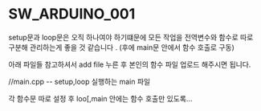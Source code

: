 # SW_ARDUINO_001
setup문과 loop문은 오직 하나여야 하기떄문에 모든 작업을 전역변수와 함수로 따로 구분해 관리하는게 좋을 것 같습니다 .
(후에 main문 안에서 함수 호출로 구동)

아래 파일들 참고하셔서 add file 누른 후 본인의 함수 파일 업로드 해주시면 됩니다.

//main.cpp -- setup,loop 실행하는 main 파일

각 함수문 따로 설정 후 loo[,main 안에는 함수 호출만 있도록...
